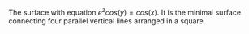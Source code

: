 The surface with equation $e^{z}cos(y)=cos(x).$ It is the minimal
surface connecting four parallel vertical lines arranged in a square.
